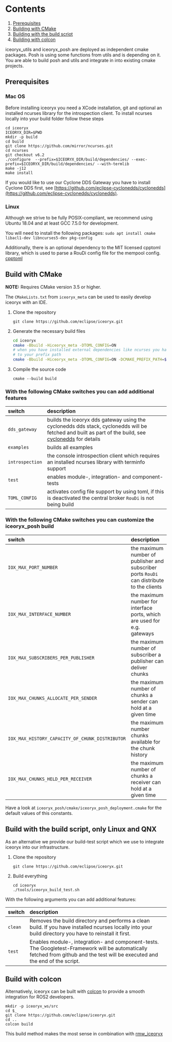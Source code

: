 # Contents
1. [Prerequisites](#Prerequisites)
2. [Building with CMake](#Build-with-CMake)
3. [Building with the build scriot](#Build-with-the-build-script,-only-Linux-and-QNX)
3. [Building with colcon](#Build-with-colcon)

iceoryx_utils and iceoryx_posh are deployed as independent cmake packages. Posh is using some functions from utils and is depending on it. You are able to build posh and utils and integrate in into existing cmake projects.

## Prerequisites

### Mac OS

Before installing iceoryx you need a XCode installation, git and optional an installed ncurses library for
the introspection client. To install ncurses locally into your build folder follow these steps
```
cd iceoryx
ICEORYX_DIR=$PWD
mkdir -p build
cd build
git clone https://github.com/mirror/ncurses.git
cd ncurses
git checkout v6.2
./configure  --prefix=$ICEORYX_DIR/build/dependencies/ --exec-prefix=$ICEORYX_DIR/build/dependencies/ --with-termlib
make -j12
make install
```

If you would like to use our Cyclone DDS Gateway you have to install Cyclone DDS first, see
[https://github.com/eclipse-cyclonedds/cyclonedds](https://github.com/eclipse-cyclonedds/cyclonedds).

### Linux

Although we strive to be fully POSIX-compliant, we recommend using Ubuntu 18.04 and at least GCC 7.5.0 for development.

You will need to install the following packages:
    ```
    sudo apt install cmake libacl1-dev libncurses5-dev pkg-config
    ```

Additionally, there is an optional dependency to the MIT licensed cpptoml library, which is used to parse a RouDi config file for the mempool config.
[cpptoml](https://github.com/skystrife/cpptoml)

## Build with CMake

**NOTE:** Requires CMake version 3.5 or higher.

The `CMakeLists.txt` from `iceoryx_meta` can be used to easily develop iceoryx with an IDE.

 1. Clone the repository
    ```
    git clone https://github.com/eclipse/iceoryx.git
    ```

 2. Generate the necessary build files
    ```bash
    cd iceoryx
    cmake -Bbuild -Hiceoryx_meta -DTOML_CONFIG=ON
    # when you have installed external dependencies like ncurses you have to add them
    # to your prefix path
    cmake -Bbuild -Hiceoryx_meta -DTOML_CONFIG=ON -DCMAKE_PREFIX_PATH=$(PWD)/build/dependencies/
    ```

 3. Compile the source code
    ```
    cmake --build build
    ```

### With the following CMake switches you can add additional features

 |  switch  |  description |
 |:---------|:-------------|
 | `dds_gateway` | builds the iceoryx dds gateway using the cyclonedds dds stack, cyclonedds will be fetched and built as part of the build, see [cyclonedds](https://github.com/eclipse-cyclonedds/cyclonedds) for details |
 | `examples` | builds all examples |
 | `introspection` | the console introspection client which requires an installed ncurses library with terminfo support |
 | `test` | enables module-, integration- and component-tests |
 | `TOML_CONFIG` | activates config file support by using toml, if this is deactivated the central broker `RouDi` is not being build |

### With the following CMake switches you can customize the iceoryx_posh build

 |  switch  |  description |
 |:---------|:-------------|
 | `IOX_MAX_PORT_NUMBER` | the maximum number of publisher and subscriber ports `RouDi` can distribute to the clients |
 | `IOX_MAX_INTERFACE_NUMBER` | the maximum number for interface ports, which are used for e.g. gateways |
 | `IOX_MAX_SUBSCRIBERS_PER_PUBLISHER` | the maximum number of subscriber a publisher can deliver chunks |
 | `IOX_MAX_CHUNKS_ALLOCATE_PER_SENDER` | the maximum number of chunks a sender can hold at a given time |
 | `IOX_MAX_HISTORY_CAPACITY_OF_CHUNK_DISTRIBUTOR` | the maximum number chunks available for the chunk history |
 | `IOX_MAX_CHUNKS_HELD_PER_RECEIVER` | the maximum number of chunks a receiver can hold at a given time |

Have a look at `iceoryx_posh/cmake/iceoryx_posh_deployment.cmake` for the default values of this constants.

## Build with the build script, only Linux and QNX

As an alternative we provide our build-test script which we use to integrate iceoryx into our infrastructure.

 1. Clone the repository
    ```
    git clone https://github.com/eclipse/iceoryx.git
    ```

 2. Build everything
    ```
    cd iceoryx
    ./tools/iceoryx_build_test.sh
    ```

With the following arguments you can add additional features:

 |  switch  |  description |
 |:---------|:-------------|
 | `clean`  | Removes the build directory and performs a clean build. If you have installed ncurses locally into your build directory you have to reinstall it first. |
 | `test`   | Enables module-, integration- and component-tests. The Googletest-Framework will be automatically fetched from github and the test will be executed and the end of the script. |

## Build with colcon

Alternatively, iceoryx can be built with [colcon](https://colcon.readthedocs.io/en/released/user/installation.html) to provide a smooth integration for ROS2 developers.

```
mkdir -p iceoryx_ws/src
cd $_
git clone https://github.com/eclipse/iceoryx.git
cd ..
colcon build
```

This build method makes the most sense in combination with [rmw_iceoryx](https://github.com/ros2/rmw_iceoryx.git)
